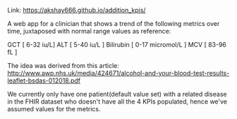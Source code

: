 Link: https://akshay666.github.io/addition_kpis/

A web app for a clinician that shows a trend of the following metrics over time, juxtaposed with normal range values as reference: 

GCT [ 6-32 iu/L] 
ALT [ 5-40 iu/L ]
Bilirubin [  0-17 micromol/L ]
MCV [ 83-96 fL ]

The idea was derived from this article:
http://www.awp.nhs.uk/media/424671/alcohol-and-your-blood-test-results-leaflet-bsdas-012018.pdf


We currently only have one patient(default value set) with a related disease in the FHIR dataset who doesn't have all the 4 KPIs populated, hence we've assumed values for the metrics.
